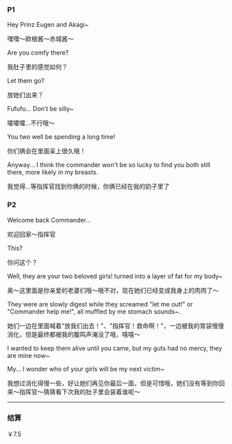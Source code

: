 ### P1

Hey Prinz Eugen and Akagi~

嘿嘿～欧根酱～赤城酱～

Are you comfy there?

我肚子里的感觉如何？

Let them go?

放她们出来？

Fufufu... Don't be silly~

嚯嚯嚯...不行哦～

You two well be spending a long time!

你们俩会在里面呆上很久哦！

Anyway... I think the commander won't be so lucky to find you both still there, more likely in my breasts.

我觉得...等指挥官找到你俩的时候，你俩已经在我的奶子里了

### P2

Welcome back Commander...

欢迎回家～指挥官

This?

你问这个？

Well, they are your two beloved girls! turned into a layer of fat for my body~

奥～这里面是你亲爱的老婆们哦～哦不对，现在她们已经变成我身上的肉肉了～

They were are slowly digest while they screamed "let me out!" or "Commander help me!", all muffled by me stomach sounds~.

她们一边在里面喊着"放我们出去！"、"指挥官！救命啊！"，一边被我的胃袋慢慢消化，但是最终都被我的腹鸣声淹没了哦，嘻嘻～

I wanted to keep them alive until you came, but my guts had no mercy, they are mine now~

My... I wonder who of your girls will be my next victim~

我想过消化得慢一些，好让她们再见你最后一面，但是可惜哦，她们没有等到你回来～指挥官～猜猜看下次我的肚子里会装着谁呢～

---

### 结算

￥7.5

